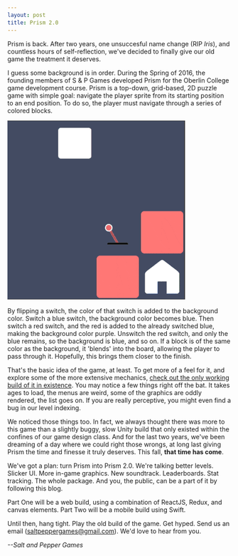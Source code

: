 ```yaml
---
layout: post
title: Prism 2.0
---
```


Prism is back. After two years, one unsuccesful name change (RIP *Iris*), and countless hours of self-reflection, we've decided to finally give our old game the treatment it deserves.

I guess some background is in order. During the Spring of 2016, the founding members of S & P Games developed Prism for the Oberlin College game development course. Prism is a top-down, grid-based, 2D puzzle game with simple goal: navigate the player sprite from its starting position to an end position. To do so, the player must navigate through a series of colored blocks.

![](../images/prism-gif-1.gif)

By flipping a switch, the color of that switch is added to the background color. Switch a blue switch, the background color becomes blue. Then switch a red switch, and the red is added to the already switched blue, making the background color purple. Unswitch the red switch, and only the blue remains, so the background is blue, and so on. If a block is of the same color as the background, it 'blends' into the board, allowing the player to pass through it. Hopefully, this brings them closer to the finish.

That's the basic idea of the game, at least. To get more of a feel for it, and explore some of the more extensive mechanics, [check out the only working build of it in existence](http://cs-361-project.github.io/prism-game/). You may notice a few things right off the bat. It takes ages to load, the menus are weird, some of the graphics are oddly rendered, the list goes on. If you are really perceptive, you might even find a bug in our level indexing. 

We noticed those things too. In fact, we always thought there was more to this game than a slightly buggy, slow Unity build that only existed within the confines of our game design class. And for the last two years, we've been dreaming of a day where we could right those wrongs, at long last giving Prism the time and finesse it truly deserves. This fall, **that time has come**.

We've got a plan: turn Prism into Prism 2.0. We're talking better levels. Slicker UI. More in-game graphics. New soundtrack. Leaderboards. Stat tracking. The whole package. And you, the public, can be a part of it by following this blog.

Part One will be a web build, using a combination of ReactJS, Redux, and canvas elements. Part Two will be a mobile build using Swift.

Until then, hang tight. Play the old build of the game. Get hyped. Send us an email (saltpeppergames@gmail.com). We'd love to hear from you.

*--Salt and Pepper Games*




